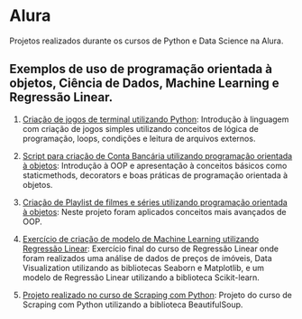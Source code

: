 # Alura
Projetos realizados durante os cursos de Python e Data Science na Alura.

Exemplos de uso de programação orientada à objetos, Ciência de Dados, Machine Learning e Regressão Linear.
---

1. [Criação de jogos de terminal utilizando Python](https://github.com/lgmsouza/alura/tree/master/projetos-python/jogos): 
    Introdução à linguagem com criação de jogos simples utilizando conceitos de lógica de programação, loops, condições e leitura de arquivos externos.

2. [Script para criação de Conta Bancária utilizando programação orientada à objetos](https://github.com/lgmsouza/alura/tree/master/projetos-python/oop/conta_bancaria): 
    Introdução à OOP e apresentação à conceitos básicos como staticmethods, decorators e boas práticas de programação orientada à objetos.

3. [Criação de Playlist de filmes e séries utilizando programação orientada à objetos](https://github.com/lgmsouza/alura/tree/master/projetos-python/oop/playlist): 
    Neste projeto foram aplicados conceitos mais avançados de OOP.
    
4. [Exercício de criação de modelo de Machine Learning utilizando Regressão Linear](https://github.com/lgmsouza/alura/blob/master/projetos-data-science/regressao-linear/regressao-linear.ipynb): 
    Exercício final do curso de Regressão Linear onde foram realizados uma análise de dados de preços de imóveis, Data Visualization utilizando as bibliotecas Seaborn e Matplotlib, e um modelo de Regressão Linear utilizando a biblioteca Scikit-learn.

5. [Projeto realizado no curso de Scraping com Python](https://github.com/lgmsouza/alura/blob/master/projetos-data-science/web-scraping/WebScraping.ipynb):
    Projeto do curso de Scraping com Python utilizando a biblioteca BeautifulSoup. 

